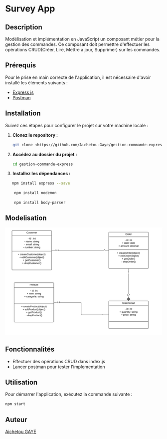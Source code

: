 # Survey App

## Description

Modélisation et implémentation en JavaScript un composant métier pour la gestion des commandes. Ce composant doit permettre d'effectuer les opérations CRUD(Créer, Lire, Mettre à jour, Supprimer) sur les commandes.

## Prérequis

Pour le prise en main correcte de l'application, il est nécessaire d'avoir installé les éléments suivants :

- [Express js](https://expressjs.com/)
- [Postman](https://www.postman.com/)

## Installation 

Suivez ces étapes pour configurer le projet sur votre machine locale :

1. **Clonez le repository :**

    ```bash
    git clone <https://github.com/Aichetou-Gaye/gestion-commande-express.git>
    ```

2. **Accédez au dossier du projet :**

    ```bash
    cd gestion-commande-express
    ```

3. **Installez les dépendances :**

 ```bash
    npm install express --save
```

```bash
    npm install nodemon
```

```bash
    npm install body-parser
```

## Modelisation

![UML](./assets/gestion-commande-UML.png)

## Fonctionnalités

- Effectuer des opérations CRUD dans index.js
- Lancer postman pour tester l'implementation


## Utilisation

Pour démarrer l'application, exécutez la commande suivante :

```bash
npm start
```
## Auteur

[Aichetou GAYE](https://github.com/Aichetou-Gaye)
